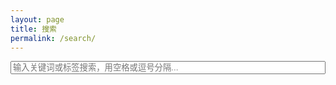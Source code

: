 ```yaml
---
layout: page
title: 搜索
permalink: /search/
---
```


<input type="text" id="search-input" placeholder="输入关键词或标签搜索，用空格或逗号分隔..." style="width:100%">
<ul id="results"></ul>

<script src="https://cdnjs.cloudflare.com/ajax/libs/simple-jekyll-search/1.7.2/simple-jekyll-search.min.js"></script>
<script>
  const searchInput = document.getElementById('search-input');
  const resultsContainer = document.getElementById('results');

  const sjs = SimpleJekyllSearch({
    searchInput: searchInput,
    resultsContainer: resultsContainer,
    json: '/search.json',
    searchResultTemplate: `
      <li>
        <a href="{url}">{title}</a> <small>({date})</small><br>
        <strong>Tags:</strong> {tags}<br>
        <span style="color:#666;font-size:90%;">{content}</span>
      </li>
    `,
    noResultsText: '没有找到结果 😢',
    fuzzy: false,
    limit: 10
  });

  // 高亮函数
  function highlight(text, keyword) {
    if (!keyword) return text;
    const regex = new RegExp(`(${keyword})`, 'gi');
    return text.replace(regex, '<mark>$1</mark>');
  }

  // 监听输入框变化，在结果里高亮关键词
  searchInput.addEventListener('input', () => {
    const keyword = searchInput.value.trim();
    if (!keyword) return;

    // 延迟一点点，等 Simple-Jekyll-Search 渲染结果
    setTimeout(() => {
      resultsContainer.querySelectorAll('li').forEach(li => {
        li.innerHTML = highlight(li.innerHTML, keyword);
      });
    }, 100);
  });
</script>

<style>
mark {
  background: yellow;
  font-weight: bold;
}

ul#results {
  list-style: none; /* 去掉所有li前的圆点 */
  padding-left: 0;  /* 去掉默认缩进 */
  margin-left: 0;
}
</style>

